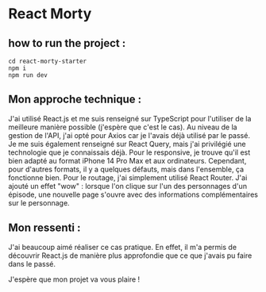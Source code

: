 # React Morty 

## how to run the project :
```
cd react-morty-starter
npm i
npm run dev
```

## Mon approche technique : 

J'ai utilisé React.js et me suis renseigné sur TypeScript pour l'utiliser de la meilleure manière possible (j'espère que c'est le cas). 
Au niveau de la gestion de l'API, j'ai opté pour Axios car je l'avais déjà utilisé par le passé. Je me suis également renseigné sur React Query, mais j'ai privilégié une technologie que je connaissais déjà. 
Pour le responsive, je trouve qu'il est bien adapté au format iPhone 14 Pro Max et aux ordinateurs. Cependant, pour d'autres formats, il y a quelques défauts, mais dans l'ensemble, ça fonctionne bien.
Pour le routage, j'ai simplement utilisé React Router.
J'ai ajouté un effet "wow" : lorsque l'on clique sur l'un des personnages d'un épisode, une nouvelle page s'ouvre avec des informations complémentaires sur le personnage.

## Mon ressenti :

J'ai beaucoup aimé réaliser ce cas pratique. En effet, il m'a permis de découvrir React.js de manière plus approfondie que ce que j'avais pu faire dans le passé.

J'espère que mon projet va vous plaire !
